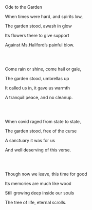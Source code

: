 Ode to the Garden

When times were hard, and spirits low,   

The garden stood, awash in glow  

Its flowers there to give support  

Against Ms.Hallford’s painful blow.  

<br>
<br>

Come rain or shine, come hail or gale,  

The garden stood, umbrellas up  

It called us in, it gave us warmth  

A tranquil peace, and no cleanup.  

<br>
<br>

When covid raged from state to state,  

The garden stood, free of the curse  

A sanctuary it was for us  

And well deserving of this verse.  

<br>
<br>

Though now we leave, this time for good  

Its memories are much like wood  

Still growing deep inside our souls  

The tree of life, eternal scrolls.

